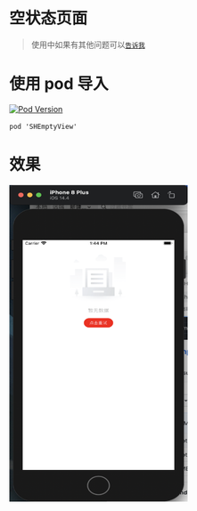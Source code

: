 # 空状态页面
> 使用中如果有其他问题可以[`告诉我`](https://github.com/CCSH/SHEmptyView/issues/new)

# 使用 pod 导入
[![Pod Version](http://img.shields.io/cocoapods/v/SHEmptyView.svg?style=flat)](http://cocoadocs.org/docsets/SHEmptyView/)
```
pod 'SHEmptyView'
```

# 效果
<img src="https://github.com/CCSH/SHEmptyView/blob/main/WX20210304-134414@2x.png" width="320" height="569"/>
